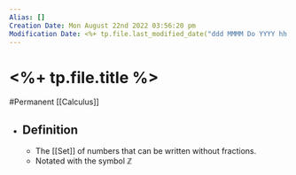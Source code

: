 ```yaml
---
Alias: []
Creation Date: Mon August 22nd 2022 03:56:20 pm 
Modification Date: <%+ tp.file.last_modified_date("ddd MMMM Do YYYY hh:mm:ss a") %>
---
```

# <%+ tp.file.title %>
#Permanent [[Calculus]]

- ## Definition
	- The [[Set]] of numbers that can be written without fractions.
	- Notated with the symbol ℤ